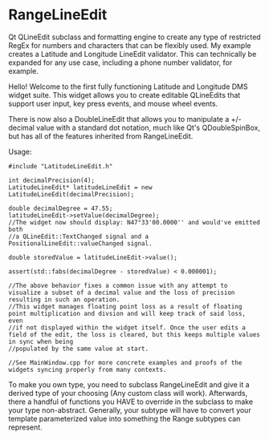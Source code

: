 # RangeLineEdit
Qt QLineEdit subclass and formatting engine to create any type of restricted RegEx for numbers and characters that can be flexibly used. 
My example creates a Latitude and Longitude LineEdit validator.
This can technically be expanded for any use case, including a phone number validator, for example.

Hello! Welcome to the first fully functioning Latitude and Longitude DMS widget suite. 
This widget allows you to create editable QLineEdits that support user input, key press events, and mouse wheel events.

There is now also a DoubleLineEdit that allows you to manipulate a +/- decimal value with a standard dot notation,
much like Qt's QDoubleSpinBox, but has all of the features inherited from RangeLineEdit.

Usage:
```
#include "LatitudeLineEdit.h"

int decimalPrecision(4);
LatitudeLineEdit* latitudeLineEdit = new LatitudeLineEdit(decimalPrecision);

double decimalDegree = 47.55;
latitudeLineEdit->setValue(decimalDegree);
//The widget now should display: N47°33'00.0000'' and would've emitted both
//a QLineEdit::TextChanged signal and a PositionalLineEdit::valueChanged signal.

double storedValue = latitudeLineEdit->value();

assert(std::fabs(decimalDegree - storedValue) < 0.000001);

//The above behavior fixes a common issue with any attempt to visualize a subset of a decimal value and the loss of precision resulting in such an operation.
//This widget manages floating point loss as a result of floating point multiplication and divsion and will keep track of said loss, even
//if not displayed within the widget itself. Once the user edits a field of the edit, the loss is cleared, but this keeps multiple values in sync when being
//populated by the same value at start.

//See MainWindow.cpp for more concrete examples and proofs of the widgets syncing properly from many contexts.

```

To make you own type, you need to subclass RangeLineEdit and give it a derived type of your choosing (Any custom class will work). Afterwards, there a handful of functions you HAVE to override in the subclass to make your type non-abstract. Generally, your subtype will have to convert your template parameterized value into something the Range subtypes can represent.
